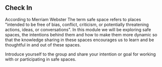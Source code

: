 
## Check In

According to Merriam Webster The term safe space refers to places "intended to be free of bias, conflict, criticism, or potentially threatening actions, ideas, or conversations". In this module we will be exploring safe spaces, the intentions behind them and how to make them more dynamic so that the knowledge sharing in these spaces encourages us to learn and be thoughtful in and out of these spaces.  

Introduce yourself to the group and share your intention or goal for working with or participating in safe spaces.

